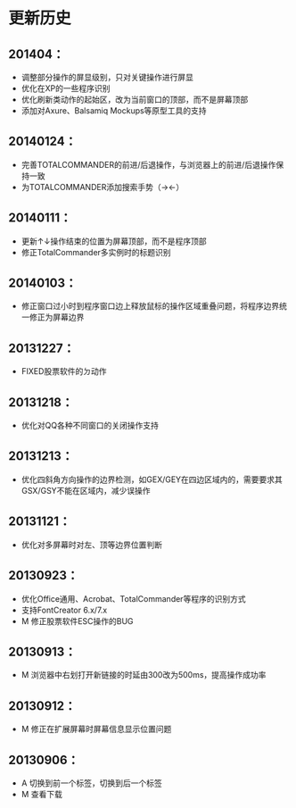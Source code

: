 # 更新历史

## 201404：

- 调整部分操作的屏显级别，只对关键操作进行屏显
- 优化在XP的一些程序识别
- 优化刷新类动作的起始区，改为当前窗口的顶部，而不是屏幕顶部
- 添加对Axure、Balsamiq Mockups等原型工具的支持

## 20140124：

- 完善TOTALCOMMANDER的前进/后退操作，与浏览器上的前进/后退操作保持一致
- 为TOTALCOMMANDER添加搜索手势（→←）

## 20140111：

- 更新↑↓操作结束的位置为屏幕顶部，而不是程序顶部
- 修正TotalCommander多实例时的标题识别

## 20140103：

- 修正窗口过小时到程序窗口边上释放鼠标的操作区域重叠问题，将程序边界统一修正为屏幕边界

## 20131227：

- FIXED股票软件的ㄉ动作

## 20131218：

- 优化对QQ各种不同窗口的关闭操作支持

## 20131213：

- 优化四斜角方向操作的边界检测，如GEX/GEY在四边区域内的，需要要求其GSX/GSY不能在区域内，减少误操作

## 20131121：

- 优化对多屏幕时对左、顶等边界位置判断

## 20130923：

- 优化Office通用、Acrobat、TotalCommander等程序的识别方式
- 支持FontCreator 6.x/7.x
- M 修正股票软件ESC操作的BUG

## 20130913：

- M 浏览器中右划打开新链接的时延由300改为500ms，提高操作成功率

## 20130912：

- M 修正在扩展屏幕时屏幕信息显示位置问题

## 20130906：

- A 切换到前一个标签，切换到后一个标签
- M 查看下载
